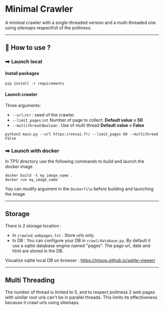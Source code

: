 # Minimal Crawler

A minimal crawler with a single-threaded version and a multi-threaded one using sitemaps respectfull of the politness.

***

## :rocket: How to use ?

### ⮕ Launch local


#### Install packages
```
pip install -r requirements
```
#### Launch crawler
 Three arguments:
 - `--url`:`str` : seed of the crawler. 
 - `--limit_pages`:`int` Number of page to collect. **Default value = 50**
 - `--multithread`:`Boolean` : Use of multi thread **Default value = False**

```
python3 main.py --url https://ensai.fr/ --limit_pages 60 --multithread False
```

### ⮕ Launch with docker
In TP1/ directory use the following commands to build and launch the docker image
```
docker build -t my_image_name .
docker run my_image_name
```
You can modify argument in the `Dockerfile` before building and launching the image

***

## Storage
There is 2 storage location :
- In `crawled_webpages.txt` : Store urls only.
- In DB : You can configure your DB in `crawl/database.py`. By default it use a sqlite database engine named "pages". The page url, date and html are stored in the DB.

Visualize sqlite local DB on browser : https://inloop.github.io/sqlite-viewer/

***
## Multi Threading
The number of thread is limited to 5, and to respect politness 2 web pages with similar root urls can't be in parallel threads.
This limits its effectiveness because it crawl urls using sitemaps.


